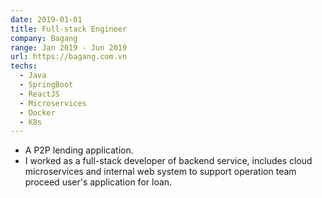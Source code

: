 ```yaml
---
date: 2019-01-01
title: Full-stack Engineer
company: Bagang
range: Jan 2019 - Jun 2019
url: https://bagang.com.vn
techs:
  - Java
  - SpringBoot
  - ReactJS
  - Microservices
  - Docker
  - K8s
---
```


- A P2P lending application.
- I worked as a full-stack developer of backend service, includes cloud microservices and internal web system to support operation team proceed user's application for loan.
